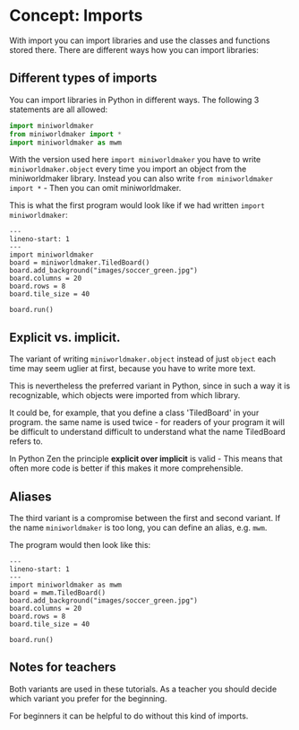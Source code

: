 # Concept: Imports

With import you can import libraries and use the classes and functions stored there. There are different ways how you can import libraries:

## Different types of imports

You can import libraries in Python in different ways.
The following 3 statements are all allowed:

``` python
import miniworldmaker
from miniworldmaker import *
import miniworldmaker as mwm
```

With the version used here `import miniworldmaker` you have to write `miniworldmaker.object` every time you import an object from the miniworldmaker library. Instead you can also write `from miniworldmaker import *` - Then you can omit miniworldmaker.

This is what the first program would look like if we had written `import miniworldmaker`:

``` {code-block} python
---
lineno-start: 1
---
import miniworldmaker
board = miniworldmaker.TiledBoard()
board.add_background("images/soccer_green.jpg")
board.columns = 20
board.rows = 8
board.tile_size = 40

board.run()
```

## Explicit vs. implicit.

The variant of writing `miniworldmaker.object` instead of just `object` each time
may seem uglier at first, because you have to write more text.

This is nevertheless the preferred variant in Python, since in such a way it is recognizable,
which objects were imported from which library.

It could be, for example, that you define a class 'TiledBoard' in your program.
the same name is used twice - for readers of your program it will be difficult to understand
difficult to understand what the name TiledBoard refers to.

In Python Zen the principle **explicit over implicit** is valid - This means that often more code is better
if this makes it more comprehensible.

## Aliases

The third variant is a compromise between the first and second variant.
If the name `miniworldmaker` is too long, you can define an alias, e.g. `mwm`.

The program would then look like this:

``` {code-block} python
---
lineno-start: 1
---
import miniworldmaker as mwm
board = mwm.TiledBoard()
board.add_background("images/soccer_green.jpg")
board.columns = 20
board.rows = 8
board.tile_size = 40

board.run()
```

## Notes for teachers

Both variants are used in these tutorials. As a teacher you should decide
which variant you prefer for the beginning.

For beginners it can be helpful to do without this kind of imports.

